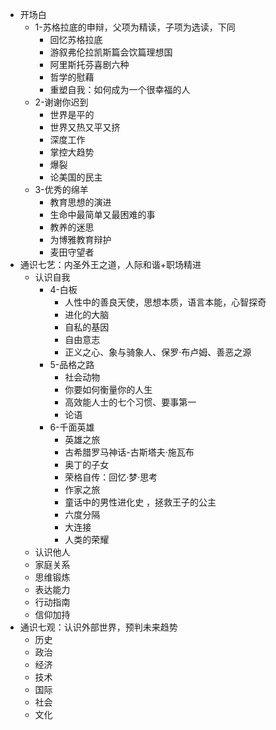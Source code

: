 - 开场白
	- 1-苏格拉底的申辩，父项为精读，子项为选读，下同
		- 回忆苏格拉底
		- 游叙弗伦拉凯斯篇会饮篇理想国
		- 阿里斯托芬喜剧六种
		- 哲学的慰藉
		- 重塑自我：如何成为一个很幸福的人
	- 2-谢谢你迟到
		- 世界是平的
		- 世界又热又平又挤
		- 深度工作
		- 掌控大趋势
		- 爆裂
		- 论美国的民主
	- 3-优秀的绵羊
		- 教育思想的演进
		- 生命中最简单又最困难的事
		- 教养的迷思
		- 为博雅教育辩护
		- 麦田守望者
- 通识七艺：内圣外王之道，人际和谐+职场精进
	- 认识自我
		- 4-白板
			- 人性中的善良天使，思想本质，语言本能，心智探奇
			- 进化的大脑
			- 自私的基因
			- 自由意志
			- 正义之心、象与骑象人、保罗·布卢姆、善恶之源
		- 5-品格之路
			- 社会动物
			- 你要如何衡量你的人生
			- 高效能人士的七个习惯、要事第一
			- 论语
		- 6-千面英雄
			- 英雄之旅
			- 古希腊罗马神话-古斯塔夫·施瓦布
			- 奥丁的子女
			- 荣格自传：回忆·梦·思考
			- 作家之旅
			- 童话中的男性进化史 ，拯救王子的公主
			- 六度分隔
			- 大连接
			- 人类的荣耀
	- 认识他人
	- 家庭关系
	- 思维锻炼
	- 表达能力
	- 行动指南
	- 信仰加持
- 通识七观：认识外部世界，预判未来趋势
	- 历史
	- 政治
	- 经济
	- 技术
	- 国际
	- 社会
	- 文化